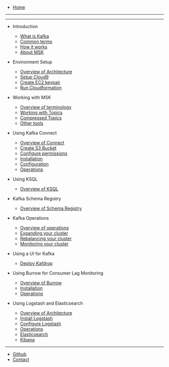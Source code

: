 * [Home](/)
---

---
- Introduction
  - [What is Kafka](modules/intro/whatiskafka.md)
  - [Common terms](modules/intro/kafkaterms.md)
  - [How it works](modules/intro/howitworks.md)
  - [About MSK](modules/intro/aboutmsk.md)

- Environment Setup
  - [Overview of Architecture](modules/launch/overview.md)
  - [Setup Cloud9](modules/launch/cloud9.md)
  - [Create EC2 keypair](modules/launch/keypair.md)
  - [Run Cloudformation](modules/launch/run-cloudformation.md)

- Working with MSK
  - [Overview of terminology](modules/kafkatools/overview.md) 
  - [Working with Topics](modules/kafkatools/topics.md)
  - [Compressed Topics](modules/kafkatools/compressedtopics.md)
  - [Other tools](modules/kafkatools/other_tools.md)

- Using Kafka Connect
  - [Overview of Connect](modules/connect/overview.md)
  - [Create S3 Bucket](modules/connect/s3bucket.md)
  - [Configure permissions](modules/connect/permissions.md)
  - [Installation](modules/connect/install.md)
  - [Configuration](modules/connect/configuration.md)
  - [Operations](modules/connect/operations.md)

- Using KSQL
  - [Overview of KSQL](modules/ksql/overview.md)

- Kafka Schema Registry
  - [Overview of Schema Registry](modules/kafkasr/overview.md)

- Kafka Operations 
  - [Overview of operations](modules/kafkaops/overview.md)
  - [Expanding your cluster](modules/kafkaops/expanding.md)
  - [Rebalancing your cluster](modules/kafkaops/rebalance.md)
  - [Monitoring your cluster](modules/kafkaops/monitoring.md)

- Using a UI for Kafka
  - [Deploy Kafdrop](modules/kafkaui/kafdrop.md)

- Using Burrow for Consumer Lag Monitoring
  - [Overview of Burrow](modules/burrow/overview.md)
  - [Installation](modules/burrow/install.md)
  - [Operations](modules/burrow/operations.md)

- Using Logstash and Elasticsearch
  - [Overview of Architecture](modules/ELK/overview.md)
  - [Install Logstash](modules/ELK/install.md)
  - [Configure Logstash](modules/ELK/configuration.md)
  - [Operations](modules/ELK/operations.md)
  - [Elasticsearch](modules/ELK/es.md)
  - [Kibana](modules/ELK/kibana.md)

---
* [Github](https://github.com/cptcanuck/mskworkshop)
* [Contact](mailto://toddler@amazon.com)


